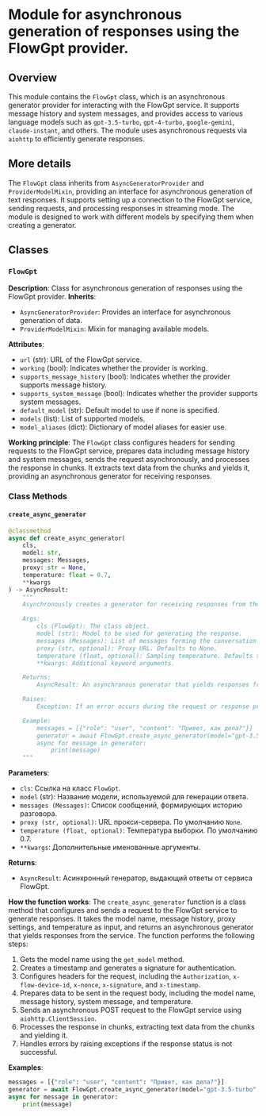 # Module for asynchronous generation of responses using the FlowGpt provider.

## Overview

This module contains the `FlowGpt` class, which is an asynchronous generator provider for interacting with the FlowGpt service. It supports message history and system messages, and provides access to various language models such as `gpt-3.5-turbo`, `gpt-4-turbo`, `google-gemini`, `claude-instant`, and others. The module uses asynchronous requests via `aiohttp` to efficiently generate responses.

## More details

The `FlowGpt` class inherits from `AsyncGeneratorProvider` and `ProviderModelMixin`, providing an interface for asynchronous generation of text responses. It supports setting up a connection to the FlowGpt service, sending requests, and processing responses in streaming mode. The module is designed to work with different models by specifying them when creating a generator.

## Classes

### `FlowGpt`

**Description**: Class for asynchronous generation of responses using the FlowGpt provider.
**Inherits**:
- `AsyncGeneratorProvider`: Provides an interface for asynchronous generation of data.
- `ProviderModelMixin`: Mixin for managing available models.

**Attributes**:
- `url` (str): URL of the FlowGpt service.
- `working` (bool): Indicates whether the provider is working.
- `supports_message_history` (bool): Indicates whether the provider supports message history.
- `supports_system_message` (bool): Indicates whether the provider supports system messages.
- `default_model` (str): Default model to use if none is specified.
- `models` (list): List of supported models.
- `model_aliases` (dict): Dictionary of model aliases for easier use.

**Working principle**:
The `FlowGpt` class configures headers for sending requests to the FlowGpt service, prepares data including message history and system messages, sends the request asynchronously, and processes the response in chunks. It extracts text data from the chunks and yields it, providing an asynchronous generator for receiving responses.

### Class Methods

#### `create_async_generator`

```python
@classmethod
async def create_async_generator(
    cls,
    model: str,
    messages: Messages,
    proxy: str = None,
    temperature: float = 0.7,
    **kwargs
) -> AsyncResult:
    """
    Asynchronously creates a generator for receiving responses from the FlowGpt service.

    Args:
        cls (FlowGpt): The class object.
        model (str): Model to be used for generating the response.
        messages (Messages): List of messages forming the conversation history.
        proxy (str, optional): Proxy URL. Defaults to None.
        temperature (float, optional): Sampling temperature. Defaults to 0.7.
        **kwargs: Additional keyword arguments.

    Returns:
        AsyncResult: An asynchronous generator that yields responses from the FlowGpt service.

    Raises:
        Exception: If an error occurs during the request or response processing.

    Example:
        messages = [{"role": "user", "content": "Привет, как дела?"}]
        generator = await FlowGpt.create_async_generator(model="gpt-3.5-turbo", messages=messages)
        async for message in generator:
            print(message)
    """
```

**Parameters**:
- `cls`: Ссылка на класс `FlowGpt`.
- `model` (str): Название модели, используемой для генерации ответа.
- `messages (Messages)`: Список сообщений, формирующих историю разговора.
- `proxy (str, optional)`: URL прокси-сервера. По умолчанию `None`.
- `temperature (float, optional)`: Температура выборки. По умолчанию 0.7.
- `**kwargs`: Дополнительные именованные аргументы.

**Returns**:
- `AsyncResult`: Асинхронный генератор, выдающий ответы от сервиса FlowGpt.

**How the function works**:
The `create_async_generator` function is a class method that configures and sends a request to the FlowGpt service to generate responses. It takes the model name, message history, proxy settings, and temperature as input, and returns an asynchronous generator that yields responses from the service.
The function performs the following steps:
1. Gets the model name using the `get_model` method.
2. Creates a timestamp and generates a signature for authentication.
3. Configures headers for the request, including the `Authorization`, `x-flow-device-id`, `x-nonce`, `x-signature`, and `x-timestamp`.
4. Prepares data to be sent in the request body, including the model name, message history, system message, and temperature.
5. Sends an asynchronous POST request to the FlowGpt service using `aiohttp.ClientSession`.
6. Processes the response in chunks, extracting text data from the chunks and yielding it.
7. Handles errors by raising exceptions if the response status is not successful.

**Examples**:

```python
messages = [{"role": "user", "content": "Привет, как дела?"}]
generator = await FlowGpt.create_async_generator(model="gpt-3.5-turbo", messages=messages)
async for message in generator:
    print(message)